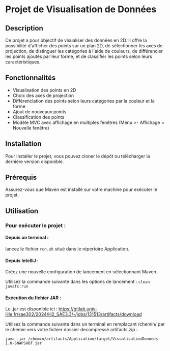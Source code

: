 # Projet de Visualisation de Données

## Description

Ce projet a pour objectif de visualiser des données en 2D. Il offre la possibilité d'afficher des points sur un plan 2D, de sélectionner les axes de projection, de distinguer les catégories à l'aide de couleurs, de différencier les points ajoutés par leur forme, et de classifier les points selon leurs caractéristiques.

## Fonctionnalités

- Visualisation des points en 2D
- Choix des axes de projection
- Différenciation des points selon leurs catégories par la couleur et la forme
- Ajout de nouveaux points
- Classification des points
- Modèle MVC avec affichage en multiples fenêtres (Menu >- Affichage > Nouvelle fenêtre)

## Installation

Pour installer le projet, vous pouvez cloner le dépôt ou télécharger la dernière version disponible.

## Prérequis

Assurez-vous que Maven est installé sur votre machine pour exécuter le projet.

## Utilisation

### Pour exécuter le projet :

#### Depuis un terminal :
lancez le fichier `run.sh` situé dans le répertoire Application.

#### Depuis IntelliJ :
Créez une nouvelle configuration de lancement en sélectionnant Maven.

Utilisez la commande suivante dans les options de lancement : `clean javafx:run`

#### Exécution du fichier JAR :
Le .jar est disponible ici : https://gitlab.univ-lille.fr/sae302/2024/H2_SAE3.3/-/jobs/131513/artifacts/download

Utilisez la commande suivante dans un terminal en remplaçant /chemin/ par le chemin vers votre fichier dossier decompressé artifacts.zip :
````
java -jar /chemin/artifacts/Application/target/VisualisationDonnees-1.0-SNAPSHOT.jar
````
